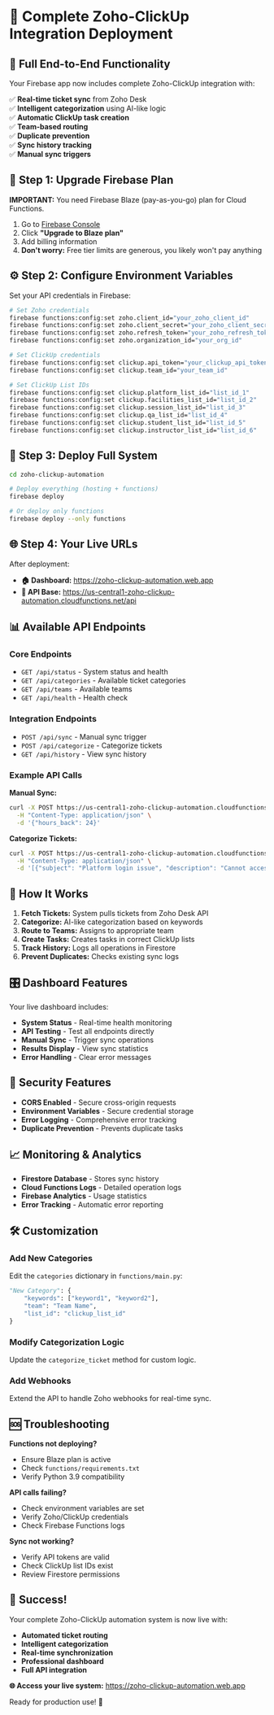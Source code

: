 # 🚀 Complete Zoho-ClickUp Integration Deployment

## 🎯 Full End-to-End Functionality

Your Firebase app now includes complete Zoho-ClickUp integration with:

✅ **Real-time ticket sync** from Zoho Desk  
✅ **Intelligent categorization** using AI-like logic  
✅ **Automatic ClickUp task creation**  
✅ **Team-based routing**  
✅ **Duplicate prevention**  
✅ **Sync history tracking**  
✅ **Manual sync triggers**  

## 🔧 Step 1: Upgrade Firebase Plan

**IMPORTANT:** You need Firebase Blaze (pay-as-you-go) plan for Cloud Functions.

1. Go to [Firebase Console](https://console.firebase.google.com/project/zoho-clickup-automation/usage/details)
2. Click **"Upgrade to Blaze plan"**
3. Add billing information
4. **Don't worry:** Free tier limits are generous, you likely won't pay anything

## ⚙️ Step 2: Configure Environment Variables

Set your API credentials in Firebase:

```bash
# Set Zoho credentials
firebase functions:config:set zoho.client_id="your_zoho_client_id"
firebase functions:config:set zoho.client_secret="your_zoho_client_secret" 
firebase functions:config:set zoho.refresh_token="your_zoho_refresh_token"
firebase functions:config:set zoho.organization_id="your_org_id"

# Set ClickUp credentials
firebase functions:config:set clickup.api_token="your_clickup_api_token"
firebase functions:config:set clickup.team_id="your_team_id"

# Set ClickUp List IDs
firebase functions:config:set clickup.platform_list_id="list_id_1"
firebase functions:config:set clickup.facilities_list_id="list_id_2"
firebase functions:config:set clickup.session_list_id="list_id_3"
firebase functions:config:set clickup.qa_list_id="list_id_4"
firebase functions:config:set clickup.student_list_id="list_id_5"
firebase functions:config:set clickup.instructor_list_id="list_id_6"
```

## 🚀 Step 3: Deploy Full System

```bash
cd zoho-clickup-automation

# Deploy everything (hosting + functions)
firebase deploy

# Or deploy only functions
firebase deploy --only functions
```

## 🌐 Step 4: Your Live URLs

After deployment:

- **🏠 Dashboard:** https://zoho-clickup-automation.web.app
- **🔧 API Base:** https://us-central1-zoho-clickup-automation.cloudfunctions.net/api

## 📊 Available API Endpoints

### Core Endpoints
- `GET /api/status` - System status and health
- `GET /api/categories` - Available ticket categories
- `GET /api/teams` - Available teams
- `GET /api/health` - Health check

### Integration Endpoints  
- `POST /api/sync` - Manual sync trigger
- `POST /api/categorize` - Categorize tickets
- `GET /api/history` - View sync history

### Example API Calls

**Manual Sync:**
```bash
curl -X POST https://us-central1-zoho-clickup-automation.cloudfunctions.net/api/sync \
  -H "Content-Type: application/json" \
  -d '{"hours_back": 24}'
```

**Categorize Tickets:**
```bash
curl -X POST https://us-central1-zoho-clickup-automation.cloudfunctions.net/api/categorize \
  -H "Content-Type: application/json" \
  -d '[{"subject": "Platform login issue", "description": "Cannot access system"}]'
```

## 🔄 How It Works

1. **Fetch Tickets:** System pulls tickets from Zoho Desk API
2. **Categorize:** AI-like categorization based on keywords
3. **Route to Teams:** Assigns to appropriate team
4. **Create Tasks:** Creates tasks in correct ClickUp lists
5. **Track History:** Logs all operations in Firestore
6. **Prevent Duplicates:** Checks existing sync logs

## 🎛️ Dashboard Features

Your live dashboard includes:

- **System Status** - Real-time health monitoring
- **API Testing** - Test all endpoints directly
- **Manual Sync** - Trigger sync operations
- **Results Display** - View sync statistics
- **Error Handling** - Clear error messages

## 🔐 Security Features

- **CORS Enabled** - Secure cross-origin requests
- **Environment Variables** - Secure credential storage
- **Error Logging** - Comprehensive error tracking
- **Duplicate Prevention** - Prevents duplicate tasks

## 📈 Monitoring & Analytics

- **Firestore Database** - Stores sync history
- **Cloud Functions Logs** - Detailed operation logs
- **Firebase Analytics** - Usage statistics
- **Error Tracking** - Automatic error reporting

## 🛠️ Customization

### Add New Categories
Edit the `categories` dictionary in `functions/main.py`:

```python
"New Category": {
    "keywords": ["keyword1", "keyword2"],
    "team": "Team Name",
    "list_id": "clickup_list_id"
}
```

### Modify Categorization Logic
Update the `categorize_ticket` method for custom logic.

### Add Webhooks
Extend the API to handle Zoho webhooks for real-time sync.

## 🆘 Troubleshooting

**Functions not deploying?**
- Ensure Blaze plan is active
- Check `functions/requirements.txt`
- Verify Python 3.9 compatibility

**API calls failing?**
- Check environment variables are set
- Verify Zoho/ClickUp credentials
- Check Firebase Functions logs

**Sync not working?**
- Verify API tokens are valid
- Check ClickUp list IDs exist
- Review Firestore permissions

## 🎉 Success!

Your complete Zoho-ClickUp automation system is now live with:

- **Automated ticket routing**
- **Intelligent categorization** 
- **Real-time synchronization**
- **Professional dashboard**
- **Full API integration**

**🌐 Access your live system:** https://zoho-clickup-automation.web.app

Ready for production use! 🚀